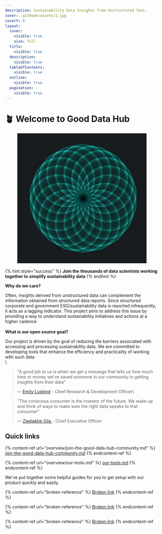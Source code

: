 ```yaml
---
description: Sustainability Data Insights from Unstructured Text.
cover: .gitbook/assets/2.jpg
coverY: 0
layout:
  cover:
    visible: true
    size: full
  title:
    visible: true
  description:
    visible: true
  tableOfContents:
    visible: true
  outline:
    visible: true
  pagination:
    visible: true
---
```


# 🪴 Welcome to Good Data Hub

<figure><img src=".gitbook/assets/Untitled design.jpeg" alt=""><figcaption></figcaption></figure>





{% hint style="success" %}
**Join the thousands of data scientists working together to simplify sustainability data**&#x20;
{% endhint %}

**Why do we care?**

Often, insights derived from unstructured data can complement the information obtained from structured data reports. Since structured corporate and government ESG/sustainability data is reported infrequently, it acts as a lagging indicator. This project aims to address this issue by providing a way to understand sustainability initiatives and actions at a higher cadence\
\
**What is our open source goal?**

Our project is driven by the goal of reducing the barriers associated with accessing and processing sustainability data. We are committed to developing tools that enhance the efficiency and practicality of working with such data\
\


> "A good job to us is when we get a messege that tells us how much time or money we've saved someone in our community in getting insights from their data"&#x20;
>
> — [Emily Luskind](https://www.linkedin.com/in/emily-luskind-050b9944/) - Chief Research & Development Officer\
>

> "The conscious consumer is the investor of the future. We wake up and think of ways to make sure the right data speaks to that consumer"
>
> — [Zwelakhe Gila ](overview/our-tools.md)- Chief Executive Officer&#x20;

## Quick links

{% content-ref url="overview/join-the-good-data-hub-community.md" %}
[join-the-good-data-hub-community.md](overview/join-the-good-data-hub-community.md)
{% endcontent-ref %}

{% content-ref url="overview/our-tools.md" %}
[our-tools.md](overview/our-tools.md)
{% endcontent-ref %}

We've put together some helpful guides for you to get setup with our product quickly and easily.

{% content-ref url="broken-reference" %}
[Broken link](broken-reference)
{% endcontent-ref %}

{% content-ref url="broken-reference" %}
[Broken link](broken-reference)
{% endcontent-ref %}

{% content-ref url="broken-reference" %}
[Broken link](broken-reference)
{% endcontent-ref %}
